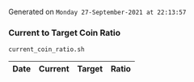 Generated on `Monday 27-September-2021 at 22:13:57`

### Current to Target Coin Ratio
`current_coin_ratio.sh`

Date|Current|Target|Ratio
---|---|---|---
